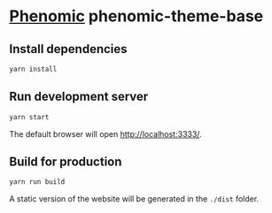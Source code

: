 # [Phenomic](https://github.com/MoOx/phenomic) phenomic-theme-base

## Install dependencies

```sh
yarn install
```

## Run development server

```sh
yarn start
```

The default browser will open [http://localhost:3333/](http://localhost:3333/).

## Build for production

```sh
yarn run build
```

A static version of the website will be generated in the `./dist` folder.
